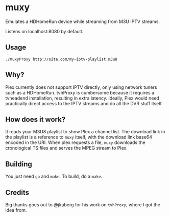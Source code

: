 # muxy
Emulates a HDHomeRun device while streaming from M3U IPTV streams.

Listens on localhost:8080 by default.

## Usage
`./muxyProxy http://site.com/my-iptv-playlist.m3u8`

## Why?
Plex currently does not support IPTV directly, only using network tuners such as a HDHomeRun.
tvhProxy is cumbersome because it requires a tvheadend installation, resulting in extra latency.
Ideally, Plex would need practically direct access to the IPTV streams and do all the DVR stuff itself.

## How does it work?
It reads your M3U8 playlist to show Plex a channel list. The download link in the playlist is a reference to `muxy` itself,
with the download link base64 encoded in the URI. When plex requests a file, `muxy` downloads the cronological TS files
and serves the MPEG stream to Plex.

## Building
You just need `go` and `make`. To build, do a `make`.

## Credits
Big thanks goes out to @jkaberg for his work on `tvhProxy`, where I got the idea from.
